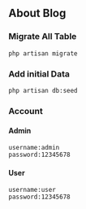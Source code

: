 ## About Blog

### Migrate All Table

`php artisan migrate`

### Add initial Data

`php artisan db:seed`

### Account

#### Admin

```
username:admin
password:12345678
```

#### User

```
username:user
password:12345678
```
